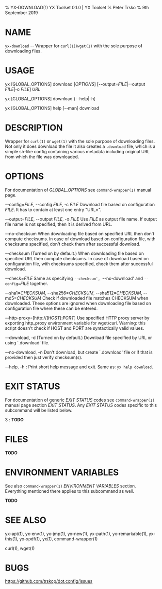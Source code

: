 % YX-DOWNLOAD(1) YX Toolset 0.1.0 | YX Toolset
% Peter Trsko
% 9th September 2019


# NAME

`yx-download` -- Wrapper for `curl(1)`/`wget(1)` with the sole purpose of
downloading files.


# USAGE

yx \[GLOBAL\_OPTIONS] download \[*OPTIONS*]
\[--output=*FILE*|\--output *FILE*|-o *FILE*] *URL*

yx \[GLOBAL\_OPTIONS] download {\--help|-h}

yx \[GLOBAL\_OPTIONS] help [\--man] download


# DESCRIPTION

Wrapper for `curl(1)` or `wget(1)` with the sole purpose of downloading
files.  Not only it does download the file it also creates a `.download` file,
which is a simple sh-like config containing various metadata including original
URL from which the file was downloaded.


# OPTIONS

For documentation of *GLOBAL_OPTIONS* see `command-wrapper(1)` manual page.

\--config=*FILE*, \--config *FILE*, -c *FILE*
    Download file based on configuration *FILE*. It has to contain at least one
    entry "URL=<url>".

\--output=*FILE*, \--output *FILE*, -o *FILE*
    Use *FILE* as output file name. If output file name is not specified, then it
    is derived from URL.

\--no-checksum
    When downloading file based on specified URL then don't compute checksums.
    In case of download based on configuration file, with checksums specified,
    don't check them after successful download.

\--checksum
    (Turned on by default.)
    When downloading file based on specified URL then compute checksums.
    In case of download based on configuration file, with checksums specified,
    check them after successful download.

\--check=*FILE*
    Same as specifying `--checksum', `--no-download' and `--config=`*FILE*
    together.

\--sha1=*CHECKSUM*, \--sha256=*CHECKSUM*, \--sha512=*CHECKSUM*, \--md5=*CHECKSUM*
    Check if downloaded file matches CHECKSUM when downloaded. These options
    are ignored when downloading file based on configuration file where these
    can be entered.

\--http-proxy=\[http://]*HOST*\[:*PORT*]
    Use specified HTTP proxy server by exporting http_proxy environment
    variable for wget/curl. Warning: this script doesn't check if HOST and PORT
    are syntactically valid values.

\--download, -d
    (Turned on by default.)
    Download file specified by URL or using `.download' file.

\--no-download, -n
    Don't download, but create `.download' file or if that is provided then
    just verify checksum(s).

\--help, -h
:   Print short help message and exit.  Same as: `yx help download`.


# EXIT STATUS

For documentation of generic *EXIT STATUS* codes see `command-wrapper(1)`
manual page section *EXIT STATUS*.  Any *EXIT STATUS* codes specific to this
subcommand will be listed below.

3
:   **TODO**


# FILES

**TODO**


# ENVIRONMENT VARIABLES

See also `command-wrapper(1)` *ENVIRONMENT VARIABLES* section.  Everything
mentioned there applies to this subcommand as well.

**TODO**


# SEE ALSO

yx-apt(1), yx-env(1), yx-jmp(1), yx-new(1), yx-path(1), yx-remarkable(1),
yx-this(1), yx-xpdf(1), yx(1), command-wrapper(1)

curl(1), wget(1)


# BUGS

<https://github.com/trskop/dot.config/issues>
